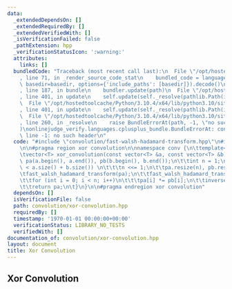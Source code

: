 ```yaml
---
data:
  _extendedDependsOn: []
  _extendedRequiredBy: []
  _extendedVerifiedWith: []
  _isVerificationFailed: false
  _pathExtension: hpp
  _verificationStatusIcon: ':warning:'
  attributes:
    links: []
  bundledCode: "Traceback (most recent call last):\n  File \"/opt/hostedtoolcache/Python/3.10.4/x64/lib/python3.10/site-packages/onlinejudge_verify/documentation/build.py\"\
    , line 71, in _render_source_code_stat\n    bundled_code = language.bundle(stat.path,\
    \ basedir=basedir, options={'include_paths': [basedir]}).decode()\n  File \"/opt/hostedtoolcache/Python/3.10.4/x64/lib/python3.10/site-packages/onlinejudge_verify/languages/cplusplus.py\"\
    , line 187, in bundle\n    bundler.update(path)\n  File \"/opt/hostedtoolcache/Python/3.10.4/x64/lib/python3.10/site-packages/onlinejudge_verify/languages/cplusplus_bundle.py\"\
    , line 401, in update\n    self.update(self._resolve(pathlib.Path(included), included_from=path))\n\
    \  File \"/opt/hostedtoolcache/Python/3.10.4/x64/lib/python3.10/site-packages/onlinejudge_verify/languages/cplusplus_bundle.py\"\
    , line 401, in update\n    self.update(self._resolve(pathlib.Path(included), included_from=path))\n\
    \  File \"/opt/hostedtoolcache/Python/3.10.4/x64/lib/python3.10/site-packages/onlinejudge_verify/languages/cplusplus_bundle.py\"\
    , line 260, in _resolve\n    raise BundleErrorAt(path, -1, \"no such header\"\
    )\nonlinejudge_verify.languages.cplusplus_bundle.BundleErrorAt: convolution/fast-walsh-hadamand-transform.hpp:\
    \ line -1: no such header\n"
  code: "#include \"convolution/fast-walsh-hadamard-transform.hpp\"\n#include \"convolution/inverse-fast-walsh-hadamard-transform.hpp\"\
    \n\n#pragma region xor convolution\n\nnamespace conv {\n\ttemplate<typename T>\n\
    \tvector<T> xor_convolution(const vector<T> &a, const vector<T> &b) {\n\t\tvector<T>\
    \ pa(a.begin(), a.end()), pb(b.begin(), b.end());\n\t\tint n = 1;\n\t\twhile (n\
    \ < a.size() + b.size()) \n\t\t\tn <<= 1;\n\t\tpa.resize(n), pb.resize(n);\n\t\
    \tfast_walsh_hadamard_transform(pa);\n\t\tfast_walsh_hadamard_transform(pb);\n\
    \t\tfor (int i = 0; i < n; i++)\n\t\t\tpa[i] *= pb[i];\n\t\tinverse_fast_walsh_hadamard_transform(pa);\n\
    \t\treturn pa;\n\t}\n}\n\n#pragma endregion xor convolution"
  dependsOn: []
  isVerificationFile: false
  path: convolution/xor-convolution.hpp
  requiredBy: []
  timestamp: '1970-01-01 00:00:00+00:00'
  verificationStatus: LIBRARY_NO_TESTS
  verifiedWith: []
documentation_of: convolution/xor-convolution.hpp
layout: document
title: Xor Convolution
---
```


## Xor Convolution